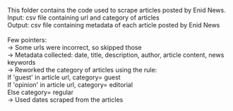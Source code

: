 This folder contains the code used to scrape articles posted by Enid News. <br>
Input: csv file containing url and category of articles <br>
Output: csv file containing metadata of each article posted by Enid News <br>
<br>
Few pointers: <br>
-> Some urls were incorrect, so skipped those <br>
-> Metadata collected: date, title, description, author, article content, news keywords <br>
-> Reworked the category of articles using the rule: <br>
   If 'guest' in article url, category= guest <br>
   If 'opinion' in article url, category= editorial <br>
   Else category= regular <br>
-> Used dates scraped from the articles 
